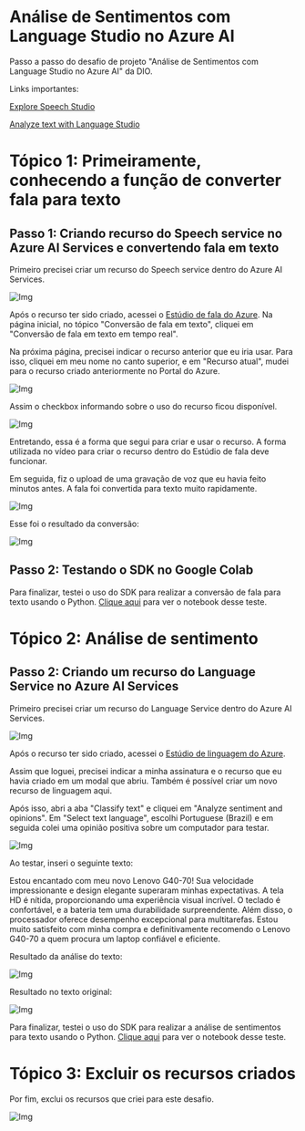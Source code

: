 # Análise de Sentimentos com Language Studio no Azure AI

Passo a passo do desafio de projeto "Análise de Sentimentos com Language Studio no Azure AI" da DIO.

Links importantes:

[Explore Speech Studio](https://aka.ms/ai900-speech)

[Analyze text with Language Studio](https://aka.ms/ai900-text-analysis)

# Tópico 1: Primeiramente, conhecendo a função de converter fala para texto

## Passo 1: Criando recurso do Speech service no Azure AI Services e convertendo fala em texto

Primeiro precisei criar um recurso do Speech service dentro do Azure AI Services.

![Img](./img/img1.gif)

Após o recurso ter sido criado, acessei o [Estúdio de fala do Azure](https://speech.microsoft.com/portal). Na página inicial, no tópico "Conversão de fala em texto", cliquei em "Conversão de fala em texto em tempo real".

Na próxima página, precisei indicar o recurso anterior que eu iria usar. Para isso, cliquei em meu nome no canto superior, e em "Recurso atual", mudei para o recurso criado anteriormente no Portal do Azure.

![Img](./img/img2.png)

Assim o checkbox informando sobre o uso do recurso ficou disponível.

![Img](./img/img3.png)

Entretando, essa é a forma que segui para criar e usar o recurso. A forma utilizada no vídeo para criar o recurso dentro do Estúdio de fala deve funcionar.

Em seguida, fiz o upload de uma gravação de voz que eu havia feito minutos antes. A fala foi convertida para texto muito rapidamente.

![Img](./img/img4.gif)

Esse foi o resultado da conversão:

![Img](./img/img5.png)

## Passo 2: Testando o SDK no Google Colab

Para finalizar, testei o uso do SDK para realizar a conversão de fala para texto usando o Python. [Clique aqui](./Conversão_de_fala_em_texto_em_tempo_real.ipynb) para ver o notebook desse teste.

# Tópico 2: Análise de sentimento

## Passo 2: Criando um recurso do Language Service no Azure AI Services

Primeiro precisei criar um recurso do Language Service dentro do Azure AI Services.

![Img](./img/img6.gif)

Após o recurso ter sido criado, acessei o [Estúdio de linguagem do Azure](https://language.cognitive.azure.com/).

Assim que loguei, precisei indicar a minha assinatura e o recurso que eu havia criado em um modal que abriu. Também é possível criar um novo recurso de linguagem aqui.

Após isso, abri a aba "Classify text" e cliquei em "Analyze sentiment and opinions". Em "Select text language", escolhi Portuguese (Brazil) e em seguida colei uma opinião positiva sobre um computador para testar.

![Img](./img/img7.gif)

Ao testar, inseri o seguinte texto:

Estou encantado com meu novo Lenovo G40-70! Sua velocidade impressionante e design elegante superaram minhas expectativas. A tela HD é nítida, proporcionando uma experiência visual incrível. O teclado é confortável, e a bateria tem uma durabilidade surpreendente. Além disso, o processador oferece desempenho excepcional para multitarefas. Estou muito satisfeito com minha compra e definitivamente recomendo o Lenovo G40-70 a quem procura um laptop confiável e eficiente.

Resultado da análise do texto:

![Img](./img/img8.png)

Resultado no texto original:

![Img](./img/img9.png)

Para finalizar, testei o uso do SDK para realizar a análise de sentimentos para texto usando o Python. [Clique aqui](./Análise_de_sentimentos_no_Azure.ipynb) para ver o notebook desse teste.

# Tópico 3: Excluir os recursos criados

Por fim, exclui os recursos que criei para este desafio.

![Img](./img/img10.gif)
